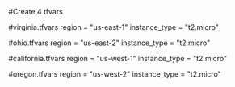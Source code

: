 #Create 4 tfvars

#virginia.tfvars
region = "us-east-1"
instance_type = "t2.micro"

#ohio.tfvars
region = "us-east-2"
instance_type = "t2.micro"

#california.tfvars
region = "us-west-1"
instance_type = "t2.micro"

#oregon.tfvars
region = "us-west-2"
instance_type = "t2.micro"